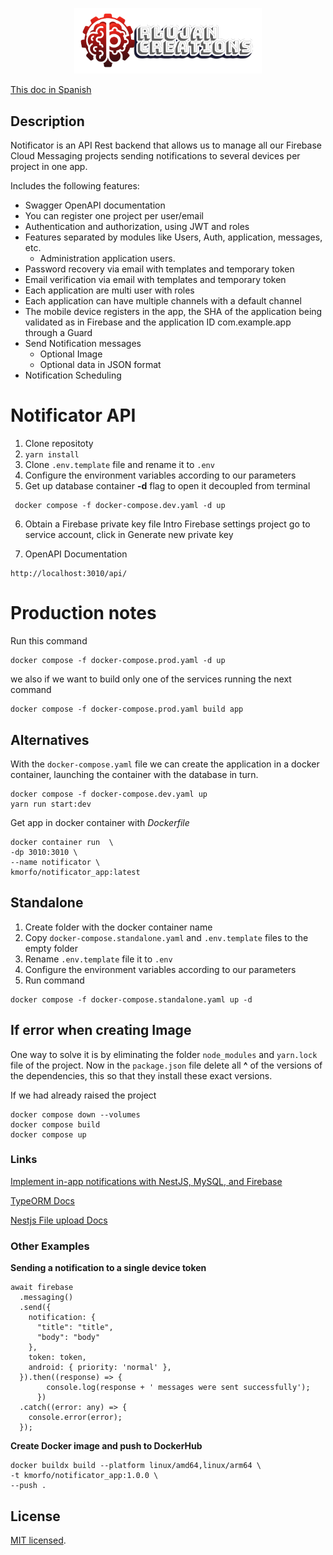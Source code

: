<p align="center">
  <a href="https://rlujancreations.es" target="blank"><img src="./gitImages/rlujanlogo.png" width="300" alt="RLujanCreations Logo" /></a>
</p>

<a href="README_ES.md" target="blank">This doc in Spanish</a>

## Description
Notificator is an API Rest backend that allows us to manage all our Firebase Cloud Messaging projects sending notifications to several devices per project in one app.

Includes the following features:
* Swagger OpenAPI documentation
* You can register one project per user/email 
* Authentication and authorization, using JWT and roles
* Features separated by modules like Users, Auth, application, messages, etc.
  * Administration application users. 
* Password recovery via email with templates and temporary token
* Email verification via email with templates and temporary token
* Each application are multi user with roles
* Each application can have multiple channels with a default channel
* The mobile device registers in the app, the SHA of the application being validated as in Firebase and the application ID com.example.app through a Guard
* Send Notification messages
  * Optional Image
  * Optional data in JSON format 
* Notification Scheduling


# Notificator API
1. Clone repositoty
2. ```yarn install```
3. Clone `.env.template` file and rename it to `.env`
4. Configure the environment variables according to our parameters 
5. Get up database container **-d** flag to open it decoupled from terminal
```
 docker compose -f docker-compose.dev.yaml -d up 
``` 
6. Obtain a Firebase private key file 
   Intro Firebase settings project go to service account, click in Generate new private key 

7. OpenAPI Documentation

```
http://localhost:3010/api/
```

# Production notes
Run this command
```
docker compose -f docker-compose.prod.yaml -d up 
```
we also if we want to build only one of the services running the next command
```
docker compose -f docker-compose.prod.yaml build app
```   

## Alternatives
With the `docker-compose.yaml` file we can create the application in a docker container, launching the container with the database in turn.
```
docker compose -f docker-compose.dev.yaml up
yarn run start:dev

  ``` 
Get app in docker container with _Dockerfile_

```
docker container run  \
-dp 3010:3010 \
--name notificator \
kmorfo/notificator_app:latest
```

## Standalone
1. Create folder with the docker container name
2. Copy `docker-compose.standalone.yaml` and `.env.template` files to the empty folder
3. Rename `.env.template` file  it to `.env` 
4. Configure the environment variables according to our parameters 
5. Run command
```
docker compose -f docker-compose.standalone.yaml up -d
```

## If error when creating Image
One way to solve it is by eliminating the folder `node_modules` and `yarn.lock` file of the project. 
Now in the `package.json` file delete all **^** of the versions of the dependencies, this so that they install these exact versions.

If we had already raised the project
``` 
docker compose down --volumes
docker compose build
docker compose up

```

### Links
[Implement in-app notifications with NestJS, MySQL, and Firebase](https://blog.logrocket.com/implement-in-app-notifications-nestjs-mysql-firebase)

[TypeORM Docs](https://orkhan.gitbook.io/typeorm/docs)

[Nestjs File upload Docs](https://docs.nestjs.com/techniques/file-upload)

### Other Examples
**Sending a notification to a single device token**
```
await firebase
  .messaging()
  .send({
    notification: {
      "title": "title",
      "body": "body"
    },
    token: token,
    android: { priority: 'normal' },
  }).then((response) => {
        console.log(response + ' messages were sent successfully');
      })
  .catch((error: any) => {
    console.error(error);
  });

```

**Create Docker image and push to DockerHub**
```
docker buildx build --platform linux/amd64,linux/arm64 \
-t kmorfo/notificator_app:1.0.0 \
--push .
```

## License

[MIT licensed](LICENSE).
